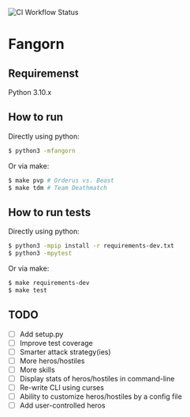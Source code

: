 ![CI Workflow Status](https://github.com/fadavi/fangorn/actions/workflows/ci.yml/badge.svg?branch=main)

# Fangorn

## Requiremenst
Python 3.10.x

## How to run
Directly using python:
```bash
$ python3 -mfangorn
```

Or via make:
```bash
$ make pvp # Orderus vs. Beast
$ make tdm # Team Deathmatch
```

## How to run tests
Directly using python:
```bash
$ python3 -mpip install -r requirements-dev.txt
$ python3 -mpytest
```

Or via make:
```bash
$ make requirements-dev
$ make test
```

## TODO
- [ ] Add setup.py
- [ ] Improve test coverage
- [ ] Smarter attack strategy(ies)
- [ ] More heros/hostiles
- [ ] More skills
- [ ] Display stats of heros/hostiles in command-line
- [ ] Re-write CLI using curses
- [ ] Ability to customize heros/hostiles by a config file
- [ ] Add user-controlled heros
